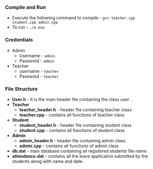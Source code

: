 ### Compile and Run

* Execute the following command to compile - ` g++ teacher.cpp student.cpp admin.cpp `
* To run - ` ./a.exe `

### Credentials
* Admin
  * Username - ` admin `
  * Password - ` admin `
* Teacher
  * username - ` teacher `
  * Password - ` teacher `
  
### File Structure

* **User.h**  - It is the main header file containing the  class user .
* **Teacher** 
  * **teacher_header.h**   - header file containing teacher class
  * **teacher.cpp**          - contains all functions of teacher class
* **Student**
  * **student_header.h**   - header file containing student class
  * **student.cpp**           - contains all functions of student class 
* **Admin** 
  * **admin_header.h**   - header file containing admin class 
  * **admin.cpp**            - contains all functions of admin class 
* **db.dat**  -  main database containing all registered students file name 
* **attendance.dat** -  contains all the leave application submitted by the students along with name and date.
